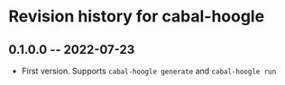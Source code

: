 # Revision history for cabal-hoogle

## 0.1.0.0 -- 2022-07-23

* First version. Supports `cabal-hoogle generate` and `cabal-hoogle run`
